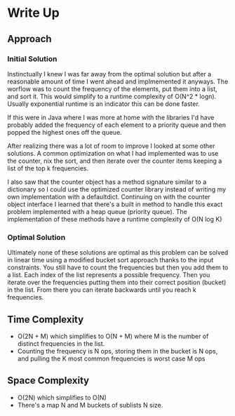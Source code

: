 # Write Up

## Approach
### Initial Solution
Instinctually I knew I was far away from the optimal solution but after a reasonable amount of time I went ahead and implmemented it anyways. The worflow was to count the frequency of the elements, put them into a list, and sort it. This would simplify to a runtime complexity of O(N^2 * logn). Usually exponential runtime is an indicator this can be done faster.

If this were in Java where I was more at home with the libraries I'd have probably added the frequency of each element to a priority queue and then popped the highest ones off the queue.

After realizing there was a lot of room to improve I looked at some other solutions. A common optimization on what I had implemented was to use the counter, nix the sort, and then iterate over the counter items keeping a list of the top k frequencies. 

I also saw that the counter object has a method signature similar to a dictionary so I could use the optimized counter library instead of writing my own implementation with a defaultdict. Continuing on with the counter object interface I learned that there's a built in method to handle this exact problem implemented with a heap queue (priority queue). The implementation of these methods have a runtime complexity of O(N log K)

### Optimal Solution
Ultimately none of these solutions are optimal as this problem can be solved in linear time using a modified bucket sort approach thanks to the input constraints. You still have to count the frequencies but then you add them to a list. Each index of the list represents a possible frequency. Then you iterate over the frequencies putting them into their correct position (bucket) in the list. From there you can iterate backwards until you reach k frequencies. 

## Time Complexity
- O(2N + M) which simplifies to O(N + M) where M is the number of distinct frequencies in the list.
- Counting the frequency is N ops, storing them in the bucket is N ops, and pulling the K most common frequencies is worst case M ops

## Space Complexity
- O(2N) which simplifies to O(N)
- There's a map N and M buckets of sublists N size. 